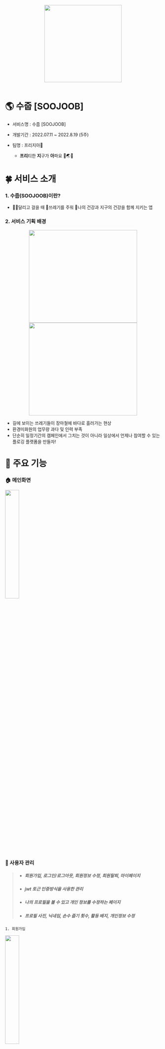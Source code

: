 <p align="center">
  <img width="250px;" src="./README/logo.png" />
<br/>  
<br/> 
</p>

# 🌎 수줍 [SOOJOOB]

- 서비스명 : 수줍 [SOOJOOB]
- 개발기간 : 2022.07.11 ~ 2022.8.19 (5주)
- 팀명 : 프리지아🌻

    - **프리**티한 **지**구가 **아**파요 🤎🌏😷 





# 🍀 서비스 소개

   ### 1. 수줍(SOOJOOB)이란?
   - 🏃‍♂️달리고 걸을 때 🍥쓰레기를 주워 💪나의 건강과 지구의 건강을 함께 지키는 앱

   ### 2. 서비스 기획 배경
<div align="center">
    <img height="300px" width="350px;" src="./README/trash2.png" />
    <img height="300px"width="350px;" src="./README/sweeper.png" />
</div>

   - 길에 보이는 쓰레기들이 장마철에 바다로 흘러가는 현상
   - 환경미화원의 업무량 과다 및 인력 부족
   - 단순히 일정기간의 캠페인에서 그치는 것이 아니라 일상에서 언제나 참여할 수 있는 플로깅 플랫폼을 만들자!





# 🌈 주요 기능
  ### 🏠 메인화면
<img src="./README/gif/home/homeStart.gif" width="30%">

  ### 👶 사용자 관리
> + ##### 회원가입, 로그인/로그아웃, 회원정보 수정, 회원탈퇴, 마이페이지
> + ##### jwt 토근 인증방식을 사용한 관리
> + ##### 나의 프로필을 볼 수 있고 개인 정보를 수정하는 페이지
> + ##### 프로필 사진, 닉네임, 손수 줍기 횟수, 활동 배지, 개인정보 수정
    1. 회원가입
  <img src="./README/gif/user/userSignUp.gif" width="30%">

    2. 로그인 / 로그아웃
<img src="./README/gif/user/userLogIn.gif" width="30%">
<img src="./README/gif/user/userLogout.gif" width="30%">

    3. 회원정보 수정 및 비밀번호 변경
<img src="./README/gif/user/userUpdateInfo.gif" width="30%">
<img src="./README/gif/user/userUpdatePassword.gif" width="30%">

    4. 회원탈퇴
<img src="./README/gif/user/userDelete.gif" width="30%">

    5. 마이페이지
<img src="./README/gif/myPage/myPage.gif" width="30%">
<img src="./README/gif/board/myBoard.gif" width="30%">
<br><br>


  ### 🌺 플로깅을 기록하고 공유
> + ##### 지도 기반으로 Plogging을 시작할 수 있는 페이지
> + ##### Google Map api를 활용해 현재 위치 표시 및 주변에 있는 화장실이나 쓰레기통 클러스팅 표시
> + ##### 플로깅한 경로를 트래킹하고 시간, km를 계산하여 제공
    1. 플로깅 기능
      - 쓰레기를 주울 때 카운팅
      - 주운 위치에 꽃이 피어나서 지도에 마킹
      - 지나간 길은 폴리라인으로 경로 확인 가능
    
  <img src="./README/gif/plogging/ploggingStart.gif" width="30%">
  <img src="./README/gif/plogging/ploggingEnd.gif" width="30%">
  <br><br>
  <img src="./README/gif/home/homeList.gif" width="30%">
  <img src="./README/gif/record/recordList.gif" width="30%">


    2. 주변 위치 정보 제공
      - 주변 쓰레기통 위치 정보 제공
      - 주변 화장실 위치 정보 제공
<img src="./README/gif/plogging/ploggingTrashcan.gif" width="30%">
<img src="./README/gif/plogging/ploggingToilet.gif" width="30%">

    3. SNS 사진 공유
      - 기록에는 마킹과 폴리라인이 된 지도 사진이 기본 연동
      - 필요 시 유저가 커스텀한 사진으로 변경 가능
      - SNS 공유 기능
<img src="./README/gif/sns.gif" width="30%">

### 🏆 경혐치 & 업적 배지! 랭킹시스템까지! 참여율 UP UP!!
> + ##### 특정조건을 달성하면 배지 획득 가능
> + ##### 배지를 클릭하면 달성 조건을 확인할 수 있는 페이지
> + ##### 플로깅 결과에 따른 유저 경험치(온도), 랭킹을 확인할 수 있는 페이지
> + ##### 목표 달성을 통한 동기부여 제공
    1. 온도 경험치 시스템
      - 활동 기록에 따라 온도 경첨치 산정
      - 36.5°C부터 100°C까지 열정이 불타요!
  <br><img src="./README/home.png" width="30%"><br>
    2. 업적 배지

      - 특정 조건이나 이스터에그 발견 시 얻을 수 있는 배지 시스템
      - 아직 획득하지 못한 배지를 노리고 도전하는 재미
<img src="./README/gif/myBadge/myBadge.gif" width="30%">
<img src="./README/gif/myBadge/myBadgeUnearned.gif" width="30%">

    3. 랭킹
      - 랭킹확인
<img src="./README/gif/rank/rank.gif" width="30%">

### 📝 게시글 작성
    1. 사진, 게시글 작성
<img src="./README/gif/board/boardWrite.gif" width="30%">

    2. 최신순, 많은 순
<img src="./README/gif/board/boardList.gif" width="30%">





# 💡 '수줍'하면 일어나는 기대효과!
   1. 성취감
   2. 운동효과
   3. 선한 영향력





# 🏃 향후 계획
   1. 쓰레기 분류 기능
   2. 헬스 API
   3. Wear OS 활용





# 💻 기술 스택
> ### Front-End : Kotlin 1.8, Retrofit, Firebase, Google Map API
> ### Back-End : Java 1.8, Spring Boot 2.6.1, JWT, Security, JPA
> ### Server : Ubuntu 20.04, AWS, EC2, Nginx, SSL인증서
> ### DB : MySQL 8.0.28
> ### 기획 : Figma, Notion, JIRA, GitLab, ERD Cloud





# 👨‍👩‍👧‍👦 팀원 역할
| 팀원 | 역할 | 직무 | 담당 업무 | 한 줄 소감|
| ------ | ------ | ------ |------ | ----- |
| 공통 | - | - | JIRA 관리, Android, Retrofit, UI/UX, DB설계, 기능명세서 | - |
| 이재영 | 팀장 | Front-End | JIRA 관리, Android, Retrofit, UI/UX, DB설계, 기능명세서, 회원정보관리, **PPT 자료 구성 및 발표** | 시간이 부족해서 기획했던 기능들을 마저 구현하지 못해 아쉽습니다. |
| 김다은 | 팀원 | Back-End | JIRA 관리, Android, Retrofit, UI/UX, DB설계, 기능명세서, 포팅메뉴얼, **PPT 자료 구성 및 발표, <br>BE: Security(jwt), 회원관리, 레코드, 랭킹, 배지로직<br>FE: 구글로그인, 토큰관리, 배지, 랭킹, proguard기능** | Spring과 Android와 많이 친해진거 같아요! |
| 박민진 | 팀원 | Back-End | JIRA 관리, Android, Retrofit, DB설계, 기능명세서, **게시판, 날씨 API** | 새로운 것을 배우면서 성장할 수 있는 경험이었습니다. |
| 박찬석 | 팀원 | Front-End | JIRA 관리, Android, Retrofit, UI/UX, DB설계, 기능명세서, **디자인 총괄, UCC 제작** | Kotlin과 친해질 수 있는 소중한 경험이었습니다. |
| 박한훈 | 팀원 | Front-End | JIRA 관리, Android, Retrofit, UI/UX, DB설계, 기능명세서, 포팅메뉴얼, **GoogleMapAPI, 위치권한 설정, ReadMe.md 작성** | 모든 것이 처음이라 낯설었지만 후회없는 선택이었습니다. |
| 홍석현 | 팀원 | Back-End | JIRA 관리, Android, Retrofit, UI/UX, DB설계, 기능명세서, **서버 배포, 위치/카메라 권한 설정, UCC 제작** | 다양한 기술스택을 경험할 수 있는 좋은 기회였습니다. |





# 📚 산출물
#### Git Lab 내 exec 폴더 참조  
#### [Notion] https://www.notion.so/d210/SSAFY-8d8771c733e7469e93c6bc9bb7c9efa3

#
